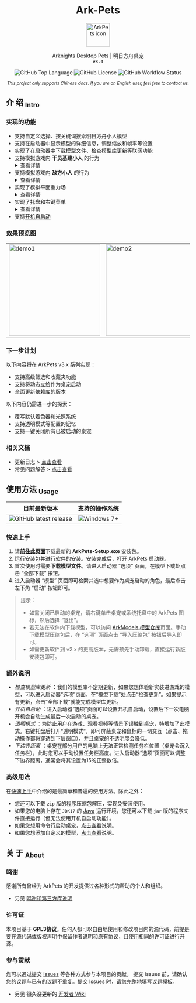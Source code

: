 <!-- 欢迎阅读 Ark-Pets 说明文档 -->
<!-- 仓库：https://github.com/isHarryh/Ark-Pets -->

<!--suppress HtmlDeprecatedAttribute -->
<div align="center" style="text-align:center">
   <h1> Ark-Pets </h1>
   <img alt="ArkPets icon" width="64" src="https://raw.githubusercontent.com/isHarryh/Ark-Pets/v2.x/assets/icons/icon.png"/>
   <p>
      Arknights Desktop Pets | 明日方舟桌宠 <br>
      <code><b> v3.0 </b></code>
   </p>
   <p>
      <img alt="GitHub Top Language" src="https://img.shields.io/github/languages/top/isHarryh/Ark-Pets?label=Java">
      <img alt="GitHub License" src="https://img.shields.io/github/license/isHarryh/Ark-Pets?label=License"/>
      <img alt="GitHub Workflow Status" src="https://img.shields.io/github/actions/workflow/status/isHarryh/Ark-Pets/build.yml?label=Build">
   </p>
   <sub>
      <i> This project only supports Chinese docs. If you are an English user, feel free to contact us. </i>
   </sub>
</div>

## 介 绍 <sub>Intro</sub>

### 实现的功能

- 支持自定义选择、按关键词搜索明日方舟小人模型
- 支持在启动器中显示模型的详细信息，调整缩放和帧率等设置
- 实现了在启动器中下载模型文件、检查模型库更新等联网功能
- 支持模拟游戏内 **干员基建小人** 的行为 <details><summary>查看详情</summary>
    1. 能够执行行走和坐下的动作
    2. 能够被鼠标交互 (执行戳一戳动作)
    3. 能够执行基建动作 (如有)
- 支持模拟游戏内 **敌方小人** 的行为 <details><summary>查看详情</summary>
    1. 能够执行行走动作
    2. 能够被鼠标交互 (执行攻击动作)
- 实现了模拟平面重力场 <details><summary>查看详情</summary>
    1. 桌宠在被拖拽到空中后能够自由落体
    2. 桌宠可以站立在打开的窗口的边缘上
    3. 桌宠会受地面摩擦力和空气阻力作用
    4. 桌宠会在其他桌宠靠近时被排斥推动
    5. 桌宠活动范围的[下边界距离](#额外说明)可以调整
    6. 桌宠可以被拖拽到扩展显示屏上
- 实现了托盘和右键菜单 <details><summary>查看详情</summary>
    1. 右键系统托盘或桌宠本体均可以弹出菜单
    2. 菜单可以选择是否保持当前动作
    3. 菜单可以选择是否启用[透明模式](#额外说明)
    4. 菜单可以切换多形态角色的形态
    5. 菜单可以用于退出桌宠
- 支持[开机自启动](#额外说明)

### 效果预览图

<table style="margin-left: auto; margin-right: auto;">
    <tr>
        <td> <img alt="demo1" width="250" src="https://raw.githubusercontent.com/isHarryh/Ark-Pets/v2.x/docs/imgs/demo_1.png"> </td>
        <td> <img alt="demo2" width="250" src="https://raw.githubusercontent.com/isHarryh/Ark-Pets/v2.x/docs/imgs/demo_2.png"> </td>
        <td> <img alt="demo3" width="250" src="https://raw.githubusercontent.com/isHarryh/Ark-Pets/v2.x/docs/imgs/demo_3.png"> </td>
    </tr>
</table>

### 下一步计划

以下内容将在 ArkPets v3.x 系列实现：

- 支持高级筛选和收藏夹功能
- 支持将动态立绘作为桌宠启动
- 全面更新依赖库的版本

以下内容仍需进一步的探索：

- 覆写默认着色器和光照系统
- 支持透明模式等配置的记忆
- 支持一键关闭所有已被启动的桌宠

### 相关文档

- 更新日志 > [点击查看](CHANGELOG.md)
- 常见问题解答 > [点击查看](docs/FAQ.md)

## 使用方法 <sub>Usage</sub>

|                                            **[目前最新版本](https://github.com/isHarryh/Ark-Pets/releases)**                                             |                                   **支持的操作系统**                                    |
|:--------------------------------------------------------------------------------------------------------------------------------------------------:|:--------------------------------------------------------------------------------:|
| ![GitHub latest release](https://img.shields.io/github/v/release/isHarryh/Ark-Pets?display_name=tag&label=Release&sort=semver&include_prereleases) | ![Windows 7+](https://img.shields.io/badge/7%2B-blue?logo=Windows&label=Windows) |

### 快速上手

1. 请[**前往此页面**](https://github.com/isHarryh/Ark-Pets/releases)下载最新的 **ArkPets-Setup.exe** 安装包。
2. 运行安装包并进行软件的安装。安装完成后，打开 ArkPets 启动器。
3. 首次使用时需要**下载模型文件**。请进入启动器 “选项” 页面，在模型下载处点击 “全部下载” 按钮。
4. 进入启动器 “模型” 页面即可检索并选中想要作为桌宠启动的角色，最后点击左下角 “启动” 按钮即可。

> 提示：
> - 如需关闭已启动的桌宠，请右键单击桌宠或系统托盘中的 ArkPets 图标，然后选择 “退出”。
> - 若无法在软件内下载模型，可以访问 [ArkModels 模型仓库](https://github.com/isHarryh/Ark-Models)页面。手动下载模型压缩包后，在 “选项” 页面点击 “导入压缩包” 按钮后导入即可。
> - 如需更新软件到 v2.x 的更高版本，无需预先手动卸载，直接运行新版安装包即可。

### 额外说明

- *检查模型库更新* ：我们的模型库不定期更新，如果您想体验新实装进游戏的模型，可以进入启动器“选项”页面，在“模型下载”处点击“检查更新”。如果提示有更新，点击“全部下载”就能完成模型库更新。
- *开机自启动* ：进入启动器“选项”页面可以设置开机自启动，设置后下一次电脑开机会自动生成最后一次启动的桌宠。
- *透明模式* ：为防止用户在游戏、观看视频等情景下误触到桌宠，特增加了此模式。右键托盘后打开“透明模式”，即可屏蔽桌宠和鼠标的一切交互（点击、拖动操作都将穿透到下层窗口），并且桌宠的不透明度会降低。
- *下边界距离* ：桌宠在部分用户的电脑上无法正常检测任务栏位置（桌宠会沉入任务栏），此时您可以手动设置任务栏高度。进入启动器“选项”页面可以调整下边界距离，通常会将其设置为15的正整数倍。

### 高级用法

在[快速上手](#快速上手)中介绍的是最简单和普遍的使用方法。除此之外：

- 您还可以下载 `zip` 版的程序压缩包解压，实现免安装使用。
- 如果您的电脑上存在 `JDK17` 的 [Java](https://www.java.com) 运行环境，您还可以下载 `jar` 版的程序文件直接运行（但无法使用开机自启动功能）。
- 如果您想用命令行启动桌宠，[点击查看](docs/CmdLine.md)说明。
- 如果您想添加自定义的模型，[点击查看](docs/CustomModel.md)说明。

## 关 于 <sub>About</sub>

### 鸣谢

感谢所有曾经为 ArkPets 的开发提供过各种形式的帮助的个人和组织。

- 另见 [鸣谢和第三方库说明](docs/Thanks.md)

### 许可证

本项目基于 **GPL3协议**。任何人都可以自由地使用和修改项目内的源代码，前提是要在源代码或版权声明中保留作者说明和原有协议，且使用相同的许可证进行开源。

### 参与贡献

您可以通过提交 [Issues](https://github.com/isHarryh/Ark-Pets/issues) 等各种方式参与本项目的贡献。 提交 Issues 前，请确认您的议题与已有的议题不重复。提交 Issues 时，请您完整地填写议题模板。

- 另见 ~~很久没更新的~~ [开发者 Wiki](https://github.com/isHarryh/Ark-Pets/wiki)
